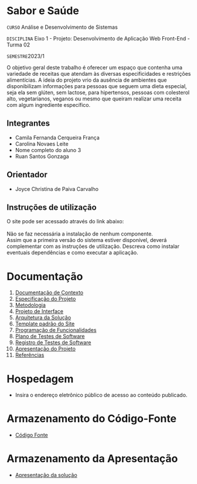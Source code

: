 # Sabor e Saúde

`CURSO` Análise e Desenvolvimento de Sistemas

`DISCIPLINA` Eixo 1 - Projeto: Desenvolvimento de Aplicação Web Front-End - Turma 02

`SEMESTRE`2023/1

O objetivo geral deste trabalho é oferecer um espaço que contenha uma variedade de receitas que atendam às diversas especificidades e restrições alimentícias. A ideia do projeto vrio da ausência de ambientes que disponibilizam informações para pessoas que seguem uma dieta especial, seja ela sem glúten, sem lactose, para hipertensos, pessoas com colesterol alto, vegetarianos, veganos ou mesmo que queiram realizar uma receita com algum ingrediente específico.


## Integrantes

* Camila Fernanda Cerqueira França
* Carolina Novaes Leite
* Nome completo do aluno 3
* Ruan Santos Gonzaga

## Orientador

* Joyce Christina de Paiva Carvalho

## Instruções de utilização

O site pode ser acessado através do link abaixo:<br /> <br />Não se faz necessária a instalação de nenhum componente. <br />
Assim que a primeira versão do sistema estiver disponível, deverá complementar com as instruções de utilização. Descreva como instalar eventuais dependências e como executar a aplicação.

# Documentação

<ol>
<li><a href="docs/01-Documentação de Contexto.md"> Documentação de Contexto</a></li>
<li><a href="docs/02-Especificação do Projeto.md"> Especificação do Projeto</a></li>
<li><a href="docs/03-Metodologia.md"> Metodologia</a></li>
<li><a href="docs/04-Projeto de Interface.md"> Projeto de Interface</a></li>
<li><a href="docs/05-Arquitetura da Solução.md"> Arquitetura da Solução</a></li>
<li><a href="docs/06-Template padrão do Site.md"> Template padrão do Site</a></li>
<li><a href="docs/07-Programação de Funcionalidades.md"> Programação de Funcionalidades</a></li>
<li><a href="docs/08-Plano de Testes de Software.md"> Plano de Testes de Software</a></li>
<li><a href="docs/09-Registro de Testes de Software.md"> Registro de Testes de Software</a></li>
<li><a href="docs/10-Apresentação do Projeto.md"> Apresentação do Projeto</a></li>
<li><a href="docs/11-Referências.md"> Referências</a></li>
</ol>

# Hospedagem

* Insira o endereço eletrônico público de acesso ao conteúdo publicado. 

# Armazenamento do Código-Fonte

* <a href="src/README.md">Código Fonte</a>

# Armazenamento da Apresentação

* <a href="presentation/README.md">Apresentação da solução</a>

